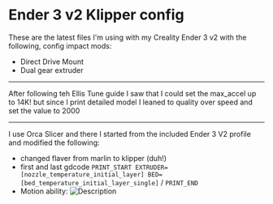 # Ender 3 v2 Klipper config

These are the latest files I'm using with my Creality Ender 3 v2 with the following, config impact mods:
- Direct Drive Mount
- Dual gear extruder

---

After following teh Ellis Tune guide I saw that I could set the max_accel up to 14K! but since I print detailed model I leaned to quality over speed and set the value to 2000

---

I use Orca Slicer and there I started from the included Ender 3 V2 profile and modified the following:
- changed flaver from marlin to klipper (duh!)
- first and last gdcode `PRINT_START EXTRUDER=[nozzle_temperature_initial_layer] BED=[bed_temperature_initial_layer_single]` / `PRINT_END`
- Motion ability:
  ![Description](https://i.imgur.com/GWsd8SC.png)
